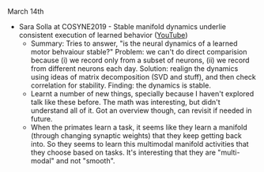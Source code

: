 March 14th
- Sara Solla at COSYNE2019 - Stable manifold dynamics underlie consistent execution of learned behavior ([YouTube](https://www.youtube.com/watch?v=-0JRw1kTSIs))
  - Summary: Tries to answer, "is the neural dynamics of a learned motor behvaiour stable?" Problem: we can't do direct comparision because (i) we record only from a subset of neurons, (ii) we record from different neurons each day. Solution: realign the dynamics using ideas of matrix decomposition (SVD and stuff), and then check correlation for stability. Finding: the dynamics is stable. 
  - Learnt a number of new things, specially because I haven't explored talk like these before. The math was interesting, but didn't understand all of it. Got an overview though, can revisit if needed in future.
  - When the primates learn a task, it seems like they learn a manifold (through changing synaptic weights) that they keep getting back into. So they seems to learn this multimodal manifold activities that they choose based on tasks. It's interesting that they are "multi-modal" and not "smooth".
  
